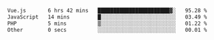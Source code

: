 <!--START_SECTION:waka-->

```txt
Vue.js       6 hrs 42 mins   ███████████████████████▓░   95.28 %
JavaScript   14 mins         █░░░░░░░░░░░░░░░░░░░░░░░░   03.49 %
PHP          5 mins          ▒░░░░░░░░░░░░░░░░░░░░░░░░   01.22 %
Other        0 secs          ░░░░░░░░░░░░░░░░░░░░░░░░░   00.01 %
```

<!--END_SECTION:waka-->
